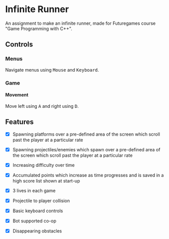 # Infinite Runner
An assignment to make an infinite runner, made for Futuregames course "Game Programming with C++".

## Controls
### Menus
Navigate menus using <kbd>Mouse</kbd> and <kbd>Keyboard</kbd>.

### Game
#### Movement
Move left using <kbd>A</kbd> and right using <kbd>D</kbd>.


## Features

- [x] Spawning platforms over a pre-defined area of the screen which scroll past the player at a particular rate

- [x] Spawning projectiles/enemies which spawn over a pre-defined area of the screen which scroll past the player at a particular rate 

- [x] Increasing difficulty over time

- [x] Accumulated points which increase as time progresses and is saved in a high score list shown at start-up

- [x] 3 lives in each game

- [x] Projectile to player collision

- [x] Basic keyboard controls

- [x] Bot supported co-op

- [x] Disappearing obstacles 
